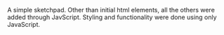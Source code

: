A simple sketchpad.
Other than initial html elements, all the others were added through JavScript.
Styling and functionality were done using only JavaScript.
